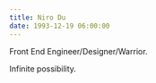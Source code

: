 ```yaml
---
title: Niro Du
date: 1993-12-19 06:00:00
---
```


Front End Engineer/Designer/Warrior.

Infinite possibility.